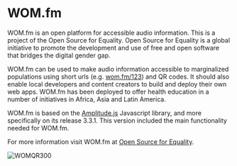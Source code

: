 # WOM.fm
WOM.fm is an open platform for accessible audio information. This is a project of the Open Source for Equality. Open Source for Equality is a global initiative to promote the development and use of free and open software that bridges the digital gender gap.

WOM.fm can be used to make audio information accessible to marginalized populations using short urls (e.g. [wom.fm/123](https://wom.fm/123)) and QR codes. It should also enable local developers and content creators to build and deploy their own web apps. WOM.fm has been deployed to offer health education in a number of initiatives in Africa, Asia and Latin America.

WOM.fm is based on the [Amplitude.js](https://github.com/serversideup/amplitudejs) Javascript library, and more specifically on its release 3.3.1. This version included the main functionality needed for WOM.fm.

For more information visit WOM.fm at [Open Source for Equality](https://www.oseq.org/wom).


![WOMQR300](https://user-images.githubusercontent.com/32398058/169305192-70a66071-35b4-4108-8e41-736a88fbe7e7.png)
